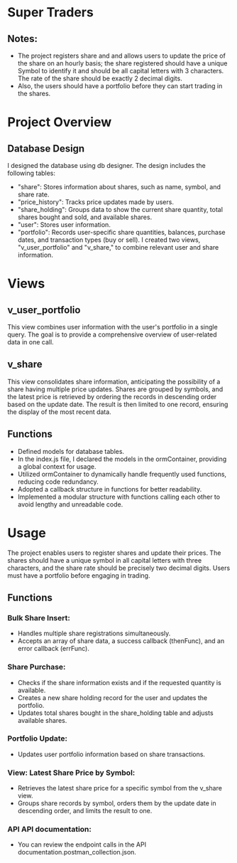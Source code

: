 # Super Traders

## Notes:
- The project registers share and and allows users to update the price of the share on an hourly basis; the
share registered should have a unique Symbol to identify it and should be all capital letters with 3 characters. The
rate of the share should be exactly 2 decimal digits.
- Also, the users should have a portfolio before they can start trading in the shares.




# Project Overview
## Database Design
I designed the database using db designer. The design includes the following tables:
- "share": Stores information about shares, such as name, symbol, and share rate.
- "price_history": Tracks price updates made by users.
- "share_holding": Groups data to show the current share quantity, total shares bought and sold, and available shares.
- "user": Stores user information.
- "portfolio": Records user-specific share quantities, balances, purchase dates, and transaction types (buy or sell).
I created two views, "v_user_portfolio" and "v_share," to combine relevant user and share information.

# Views
## v_user_portfolio
This view combines user information with the user's portfolio in a single query. The goal is to provide a comprehensive overview of user-related data in one call.

## v_share
This view consolidates share information, anticipating the possibility of a share having multiple price updates. Shares are grouped by symbols, and the latest price is retrieved by ordering the records in descending order based on the update date. The result is then limited to one record, ensuring the display of the most recent data.

## Functions
- Defined models for database tables.
- In the index.js file, I declared the models in the ormContainer, providing a global context for usage.
- Utilized ormContainer to dynamically handle frequently used functions, reducing code redundancy.
- Adopted a callback structure in functions for better readability.
- Implemented a modular structure with functions calling each other to avoid lengthy and unreadable code.

# Usage
The project enables users to register shares and update their prices. The shares should have a unique symbol in all capital letters with three characters, and the share rate should be precisely two decimal digits. Users must have a portfolio before engaging in trading.

## Functions
### Bulk Share Insert:
- Handles multiple share registrations simultaneously.
- Accepts an array of share data, a success callback (thenFunc), and an error callback (errFunc).

### Share Purchase:
- Checks if the share information exists and if the requested quantity is available.
- Creates a new share holding record for the user and updates the portfolio.
- Updates total shares bought in the share_holding table and adjusts available shares.

### Portfolio Update:
- Updates user portfolio information based on share transactions.

### View: Latest Share Price by Symbol:
- Retrieves the latest share price for a specific symbol from the v_share view.
- Groups share records by symbol, orders them by the update date in descending order, and limits the result to one.

### API API documentation:
- You can review the endpoint calls in the API documentation.postman_collection.json.
